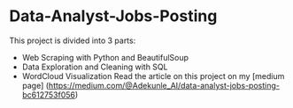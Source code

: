 # Data-Analyst-Jobs-Posting
This project is divided into 3 parts:
- Web Scraping with Python and BeautifulSoup
- Data Exploration and Cleaning with SQL
- WordCloud Visualization
Read the article on this project on my [medium page] (https://medium.com/@Adekunle_AI/data-analyst-jobs-posting-bc612753f056)
